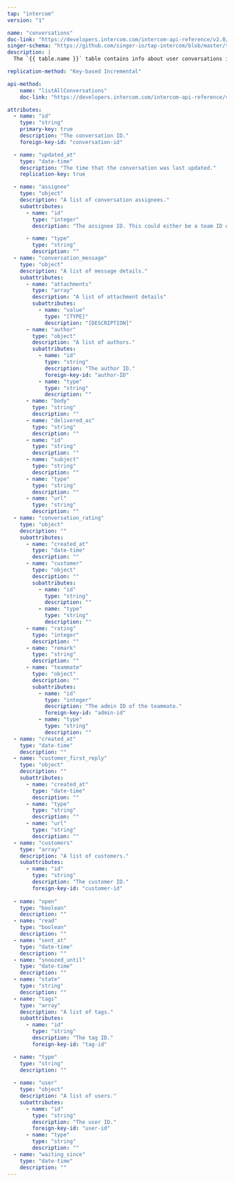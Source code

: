 ```yaml
---
tap: "intercom"
version: "1"

name: "conversations"
doc-link: "https://developers.intercom.com/intercom-api-reference/v2.0/reference#conversation-model"
singer-schema: "https://github.com/singer-io/tap-intercom/blob/master/tap_intercom/schemas/conversations.json"
description: |
  The `{{ table.name }}` table contains info about user conversations in your {{ integration.display_name }} account.

replication-method: "Key-based Incremental"

api-method:
    name: "listAllConversations"
    doc-link: "https://developers.intercom.com/intercom-api-reference/v2.0/reference#list-conversations"

attributes:
  - name: "id"
    type: "string"
    primary-key: true
    description: "The conversation ID."
    foreign-key-id: "conversation-id"

  - name: "updated_at"
    type: "date-time"
    description: "The time that the conversation was last updated."
    replication-key: true

  - name: "assignee"
    type: "object"
    description: "A list of conversation assignees."
    subattributes:
      - name: "id"
        type: "integer"
        description: "The assignee ID. This could either be a team ID or admin ID depending on the type assigned to this subattribute."

      - name: "type"
        type: "string"
        description: ""
  - name: "conversation_message"
    type: "object"
    description: "A list of message details."
    subattributes:
      - name: "attachments"
        type: "array"
        description: "A list of attachment details"
        subattributes:
          - name: "value"
            type: "[TYPE]"
            description: "[DESCRIPTION]"
      - name: "author"
        type: "object"
        description: "A list of authors."
        subattributes:
          - name: "id"
            type: "string"
            description: "The author ID."
            foreign-key-id: "author-ID"
          - name: "type"
            type: "string"
            description: ""
      - name: "body"
        type: "string"
        description: ""
      - name: "delivered_as"
        type: "string"
        description: ""
      - name: "id"
        type: "string"
        description: ""
      - name: "subject"
        type: "string"
        description: ""
      - name: "type"
        type: "string"
        description: ""
      - name: "url"
        type: "string"
        description: ""
  - name: "conversation_rating"
    type: "object"
    description: ""
    subattributes:
      - name: "created_at"
        type: "date-time"
        description: ""
      - name: "customer"
        type: "object"
        description: ""
        subattributes:
          - name: "id"
            type: "string"
            description: ""
          - name: "type"
            type: "string"
            description: ""
      - name: "rating"
        type: "integer"
        description: ""
      - name: "remark"
        type: "string"
        description: ""
      - name: "teammate"
        type: "object"
        description: ""
        subattributes:
          - name: "id"
            type: "integer"
            description: "The admin ID of the teammate."
            foreign-key-id: "admin-id"
          - name: "type"
            type: "string"
            description: ""
  - name: "created_at"
    type: "date-time"
    description: ""
  - name: "customer_first_reply"
    type: "object"
    description: ""
    subattributes:
      - name: "created_at"
        type: "date-time"
        description: ""
      - name: "type"
        type: "string"
        description: ""
      - name: "url"
        type: "string"
        description: ""
  - name: "customers"
    type: "array"
    description: "A list of customers."
    subattributes:
      - name: "id"
        type: "string"
        description: "The customer ID."
        foreign-key-id: "customer-id"
  
  - name: "open"
    type: "boolean"
    description: ""
  - name: "read"
    type: "boolean"
    description: ""
  - name: "sent_at"
    type: "date-time"
    description: ""
  - name: "snoozed_until"
    type: "date-time"
    description: ""
  - name: "state"
    type: "string"
    description: ""
  - name: "tags"
    type: "array"
    description: "A list of tags."
    subattributes:
      - name: "id"
        type: "string"
        description: "The tag ID."
        foreign-key-id: "tag-id"

  - name: "type"
    type: "string"
    description: ""
  
  - name: "user"
    type: "object"
    description: "A list of users."
    subattributes:
      - name: "id"
        type: "string"
        description: "The user ID."
        foreign-key-id: "user-id"
      - name: "type"
        type: "string"
        description: ""
  - name: "waiting_since"
    type: "date-time"
    description: ""
---
```

